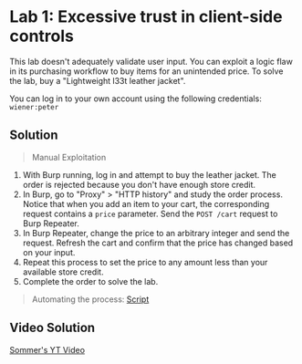 # Lab 1: Excessive trust in client-side controls
This lab doesn't adequately validate user input. You can exploit a logic flaw in its purchasing workflow to buy items for an unintended price. To solve the lab, buy a "Lightweight l33t leather jacket".

You can log in to your own account using the following credentials: `wiener:peter`

## Solution
> Manual Exploitation
1. With Burp running, log in and attempt to buy the leather jacket. The order is rejected because you don't have enough store credit.
2. In Burp, go to "Proxy" > "HTTP history" and study the order process. Notice that when you add an item to your cart, the corresponding request contains a `price` parameter. Send the  `POST /cart` request to Burp Repeater.
3. In Burp Repeater, change the price to an arbitrary integer and send the request. Refresh the cart and confirm that the price has changed based on your input.
4. Repeat this process to set the price to any amount less than your available store credit.
5. Complete the order to solve the lab.

> Automating the process: [Script]()

## Video Solution
[Sommer's YT Video](https://youtu.be/DqhZ9cDfEBw)

